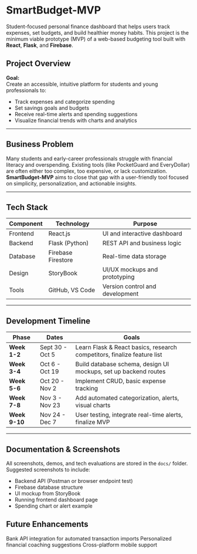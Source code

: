 # SmartBudget-MVP
Student-focused personal finance dashboard that helps users track expenses, set budgets, and build healthier money habits. This project is the minimum viable prototype (MVP) of a web-based budgeting tool built with **React**, **Flask**, and **Firebase**.

## Project Overview

**Goal:**  
Create an accessible, intuitive platform for students and young professionals to:
- Track expenses and categorize spending
- Set savings goals and budgets
- Receive real-time alerts and spending suggestions
- Visualize financial trends with charts and analytics

---

## Business Problem

Many students and early-career professionals struggle with financial literacy and overspending. Existing tools (like PocketGuard and EveryDollar) are often either too complex, too expensive, or lack customization. **SmartBudget-MVP** aims to close that gap with a user-friendly tool focused on simplicity, personalization, and actionable insights.

---

## Tech Stack

| Component | Technology          | Purpose                            |
|-----------|---------------------|------------------------------------|
| Frontend  | React.js            | UI and interactive dashboard       |
| Backend   | Flask (Python)      | REST API and business logic        |
| Database  | Firebase Firestore  | Real-time data storage             |
| Design    | StoryBook           | UI/UX mockups and prototyping      |
| Tools     | GitHub, VS Code     | Version control and development    |

---

## Development Timeline

| Phase         | Dates           | Goals                                                                    |
|---------------|-----------------|--------------------------------------------------------------------------|
| **Week 1-2**  | Sept 30 - Oct 5 | Learn Flask & React basics, research competitors, finalize feature list  |
| **Week 3-4**  | Oct 6 - Oct 19  | Build database schema, design UI mockups, set up backend routes          |
| **Week 5-6**  | Oct 20 - Nov 2  | Implement CRUD, basic expense tracking                                   |
| **Week 7-8**  | Nov 3 - Nov 23  | Add automated categorization, alerts, visual charts                      |
| **Week 9-10** | Nov 24 - Dec 7  | User testing, integrate real-time alerts, finalize MVP                   |

---

## Documentation & Screenshots

All screenshots, demos, and tech evaluations are stored in the `docs/` folder.  
Suggested screenshots to include:
- Backend API (Postman or browser endpoint test)
- Firebase database structure
- UI mockup from StoryBook
- Running frontend dashboard page
- Spending chart or alert example

## Future Enhancements

Bank API integration for automated transaction imports
Personalized financial coaching suggestions
Cross-platform mobile support
